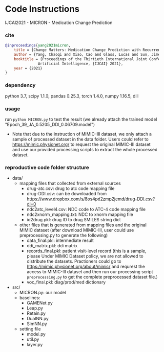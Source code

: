 # Code Instructions
IJCAI2021 - MICRON - Medication Change Prediction

### cite
```bibtex
@inproceedings{yang2021micron,
    title = {Change Matters: Medication Change Prediction with Recurrent Residual Networks},
    author = {Yang, Chaoqi and Xiao, Cao and Glass, Lucas and Sun, Jimeng},
    booktitle = {Proceedings of the Thirtieth International Joint Conference on
               Artificial Intelligence, {IJCAI} 2021},
    year = {2021}
}
```
### dependency
python 3.7, scipy 1.1.0, pandas 0.25.3, torch 1.4.0, numpy 1.16.5, dill

### usage
run ```python MICRON.py``` to test the result (we already attach the trained model "Epoch_39_JA_0.5205_DDI_0.06709.model")
- Note that due to the instruction of MIMIC-III dataset, we only attach a sample of processed dataset in the data folder. Users could refer to https://mimic.physionet.org/ to request the original MIMIC-III dataset and use our provided processing scripts to extract the whole processed dataset.

### reproductive code folder structure
- data/
    - mapping files that collected from external sources
        - drug-atc.csv: drug to atc code mapping file
        - drug-DDI.csv: can be downloaded from https://www.dropbox.com/s/8os4pd2zmp2jemd/drug-DDI.csv?dl=0
        - ndc2atc_level4.csv: NDC code to ATC-4 code mapping file
        - ndc2xnorm_mapping.txt: NDC to xnorm mapping file
        - id2drug.pkl: drug ID to drug SMILES string dict
    - other files that is generated from mapping files and the original MIMIC dataset (after download MIMIC-III, user could use preprocessing.py to generate the following)
        - data_final.pkl: intermediate result
        - ddi_matrix.pkl: ddi matrix
        - records_final.pkl: patient visit-level record (this is a sample, please Under MIMIC Dataset policy, we are not allowed to distribute the datasets. Practioners could go to https://mimic.physionet.org/about/mimic/ and requrest the access to MIMIC-III dataset and then run our processing script ```preprocessing.py``` to get the complete preprocessed dataset file.)
        - voc_final.pkl: diag/prod/med dictionary
- src/
    - MICRON.py: our model
    - baselines:
        - GAMENet.py
        - Leap.py
        - Retain.py
        - DualNN.py
		- SimNN.py
    - setting file
        - model.py
        - util.py
        - layer.py


